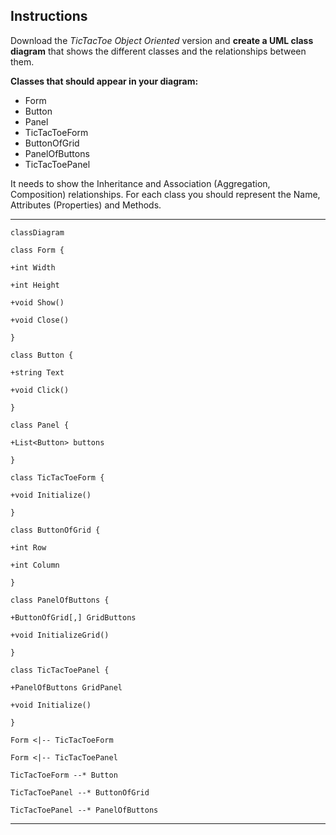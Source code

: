
## Instructions

Download the *TicTacToe Object Oriented* version and **create a UML class diagram** that shows the different classes and the relationships between them.

**Classes that should appear in your diagram:**
- Form
- Button
- Panel
- TicTacToeForm
- ButtonOfGrid
- PanelOfButtons
- TicTacToePanel

It needs to show the Inheritance and Association (Aggregation, Composition) relationships.
For each class you should represent the Name, Attributes (Properties) and Methods.

-----

```mermaid
classDiagram

class Form {

+int Width

+int Height

+void Show()

+void Close()

}

class Button {

+string Text

+void Click()

}

class Panel {

+List<Button> buttons

}

class TicTacToeForm {

+void Initialize()

}

class ButtonOfGrid {

+int Row

+int Column

}

class PanelOfButtons {

+ButtonOfGrid[,] GridButtons

+void InitializeGrid()

}

class TicTacToePanel {

+PanelOfButtons GridPanel

+void Initialize()

}

Form <|-- TicTacToeForm

Form <|-- TicTacToePanel

TicTacToeForm --* Button

TicTacToePanel --* ButtonOfGrid

TicTacToePanel --* PanelOfButtons
```

-----
